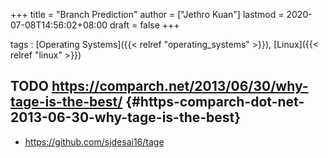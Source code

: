 +++
title = "Branch Prediction"
author = ["Jethro Kuan"]
lastmod = 2020-07-08T14:56:02+08:00
draft = false
+++

tags
: [Operating Systems]({{< relref "operating_systems" >}}), [Linux]({{< relref "linux" >}})

## <span class="org-todo todo TODO">TODO</span> <https://comparch.net/2013/06/30/why-tage-is-the-best/> {#https-comparch-dot-net-2013-06-30-why-tage-is-the-best}

- <https://github.com/sjdesai16/tage>
